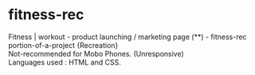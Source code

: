 # fitness-rec
Fitness | workout - product launching / marketing page  (**) - fitness-rec<br>
portion-of-a-project {Recreation}<br>
Not-recommended for Mobo Phones. (Unresponsive)<br>
Languages used : HTML and CSS.
